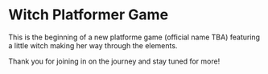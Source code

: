 # Witch Platformer Game

This is the beginning of a new platforme game (official name TBA) featuring a little witch making her way through the elements. 

Thank you for joining in on the journey and stay tuned for more!
